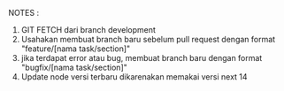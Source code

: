 NOTES : 

1. GIT FETCH dari branch development
2. Usahakan membuat branch baru sebelum pull request dengan format "feature/[nama task/section]" 
3. jika terdapat error atau bug, membuat branch baru dengan format "bugfix/[nama task/section]" 
4. Update node versi terbaru dikarenakan memakai versi next 14
